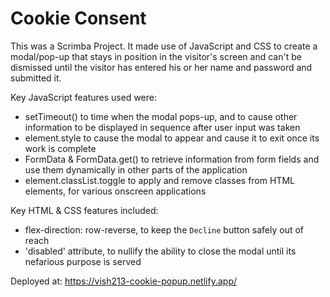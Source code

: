 # Cookie Consent

This was a Scrimba Project. It made use of JavaScript and CSS to create a modal/pop-up that stays in position in the visitor's screen and can't be dismissed until the visitor has entered his or her name and password and submitted it.

Key JavaScript features used were:

- setTimeout() to time when the modal pops-up, and to cause other information to be displayed in sequence after user input was taken
- element.style to cause the modal to appear and cause it to exit once its work is complete
- FormData & FormData.get() to retrieve information from form fields and use them dynamically in other parts of the application
- element.classList.toggle to apply and remove classes from HTML elements, for various onscreen applications

Key HTML & CSS features included:

- flex-direction: row-reverse, to keep the `Decline` button safely out of reach
- 'disabled' attribute, to nullify the ability to close the modal until its nefarious purpose is served

Deployed at: https://vish213-cookie-popup.netlify.app/